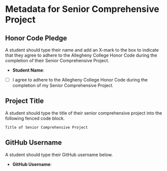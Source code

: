 # Metadata for Senior Comprehensive Project

## Honor Code Pledge

A student should type their name and add an X-mark to the box
to indicate that they agree to adhere to the Allegheny College
Honor Code during the completion of their Senior Comprehensive Project.

- **Student Name**:

- [ ] I agree to adhere to the Allegheny College Honor Code during the
completion of my Senior Comprehensive Project.

## Project Title

A student should type the title of their senior comprehensive project
into the following fenced code block.

```
Title of Senior Comprehensive Project
```

## GitHub Username

A student should type their GitHub username below.

- **GitHub Username**:

##
